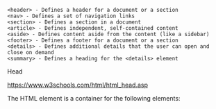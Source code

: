 <!--
This is a comment
-->

    <header> - Defines a header for a document or a section
    <nav> - Defines a set of navigation links
    <section> - Defines a section in a document
    <article> - Defines independent, self-contained content
    <aside> - Defines content aside from the content (like a sidebar)
    <footer> - Defines a footer for a document or a section
    <details> - Defines additional details that the user can open and close on demand
    <summary> - Defines a heading for the <details> element
Head

https://www.w3schools.com/html/html_head.asp

The HTML <head> element is a container for the following elements: <title>, <style>, <meta>, <link>, <script>, and <base>.




    <figcaption>
    <figure>
          <main>
    <mark>

    <time>

<br>
    <h1>
    </h1>

    <h2>
    </h2>

    <h3>
    </h3>

    <h4>
    </h4>

    <h5>
    </h5>
    <h6>
    </h6>


Links
 <a href="https://www.w3schools.com">This is a link</a>

Images
 <img src="w3schools.jpg" alt="W3Schools.com" width="104" height="142">


HTML Formatting Elements

Formatting elements were designed to display special types of text:
https://www.w3schools.com/html/html_formatting.asp

    <b> - Bold text
    </b>

    <strong> - Important text
    </strong>

    <i> - Italic text
    </i>

    <em> - Emphasized text
    </em>

    <mark> - Marked text
    </mark>


    <small> - Smaller text
    </small>

    <del> - Deleted text
    </del>


    <ins> - Inserted text
    </ins>


    <sub> - Subscript text
    </sub>



    <sup> - Superscript text
    </sup>

HTML colours
https://www.w3schools.com/colors/colors_names.asp

bookmarks
https://www.w3schools.com/html/html_links_bookmarks.asp


Page in page
https://www.w3schools.com/html/html_iframe.asp


 <h1 style="font-size:10vw">Hello World</h1>
<details>
 <summary>Epcot Center
 </summary>
    <p>Epcot is a theme park at Walt Disney World Resort featuring exciting attractions, international pavilions, award-winning fireworks and seasonal special events.
    </p>
</details>
<style="max-width:100%;height:auto;">

 <picture>
  <source srcset="img_smallflower.jpg" media="(max-width: 600px)">
  <source srcset="img_flowers.jpg" media="(max-width: 1500px)">
  <source srcset="flowers.jpg">
  <img src="img_smallflower.jpg" alt="Flowers">
</picture>

<div>

</div>

<div>

</div>


https://www.w3schools.com/howto/howto_html_include.asp
<div w3-include-html="h1.html"></div>
<div w3-include-html="content.html"></div>

https://stackoverflow.com/questions/27192395/is-it-possible-to-render-partials-in-static-html5-pages
<link rel="import" href="/shared/menu.html">
